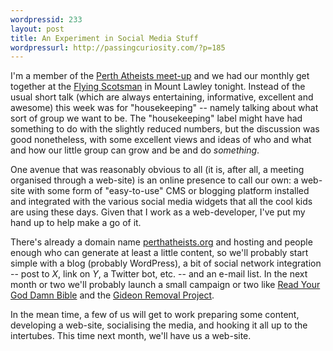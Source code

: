 ```yaml
---
wordpressid: 233
layout: post
title: An Experiment in Social Media Stuff
wordpressurl: http://passingcuriosity.com/?p=185
---
```

I'm a member of the [Perth Atheists meet-up](http://www.perthatheists.org/) and we had our monthly get together at the [Flying Scotsman](http://flyingscotsman.com.au/) in Mount Lawley tonight. Instead of the usual short talk (which are always entertaining, informative, excellent and awesome) this week was for "housekeeping" -- namely talking about what sort of group we want to be. The "housekeeping" label might have had something to do with the slightly reduced numbers, but the discussion was good nonetheless, with some excellent views and ideas of who and what and how our little group can grow and be and do *something*.

<!--more-->

One avenue that was reasonably obvious to all (it is, after all, a meeting organised through a web-site) is an online presence to call our own: a web-site with some form of "easy-to-use" CMS or blogging platform installed and integrated with the various social media widgets that all the cool kids are using these days. Given that I work as a web-developer, I've put my hand up to help make a go of it.

There's already a domain name [perthatheists.org](http://www.perthatheists.org/) and hosting and people enough who can generate at least a little content, so we'll probably start simple with a blog (probably WordPress), a bit of social network integration -- post to *X*, link on *Y*, a Twitter bot, etc. -- and an e-mail list. In the next month or two we'll probably launch a small campaign or two like [Read Your God Damn Bible](http://www.readyourgoddamnbible.com/) and the [Gideon Removal Project](http://gideonremoval.godlessheathens.org.uk/).

In the mean time, a few of us will get to work preparing some content, developing a web-site, socialising the media, and hooking it all up to the intertubes. This time next month, we'll have us a web-site.
